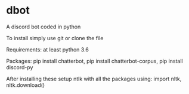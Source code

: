# dbot
A discord bot coded in python

To install simply use git or clone the file

Requirements:
  at least python 3.6
  
  Packages:
  pip install chatterbot, 
  pip install chatterbot-corpus, 
  pip install discord-py
  
  After installing these setup ntlk with all the packages using:
    import nltk, 
    nltk.download()
